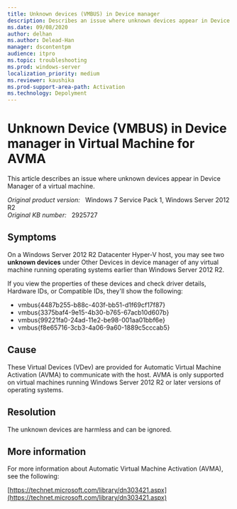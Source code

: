 ```yaml
---
title: Unknown devices (VMBUS) in Device manager
description: Describes an issue where unknown devices appear in Device Manager of a virtual machine.
ms.date: 09/08/2020
author: delhan
ms.author: Delead-Han
manager: dscontentpm
audience: itpro
ms.topic: troubleshooting
ms.prod: windows-server
localization_priority: medium
ms.reviewer: kaushika
ms.prod-support-area-path: Activation
ms.technology: Depolyment
---
```

# Unknown Device (VMBUS) in Device manager in Virtual Machine for AVMA

This article describes an issue where unknown devices appear in Device Manager of a virtual machine.

_Original product version:_ &nbsp; Windows 7 Service Pack 1, Windows Server 2012 R2  
_Original KB number:_ &nbsp; 2925727

## Symptoms

On a Windows Server 2012 R2 Datacenter Hyper-V host, you may see two **unknown devices** under Other Devices in device manager of any virtual machine running operating systems earlier than Windows Server 2012 R2.

If you view the properties of these devices and check driver details, Hardware IDs, or Compatible IDs, they'll show the following:

- vmbus\{4487b255-b88c-403f-bb51-d1f69cf17f87}
- vmbus\{3375baf4-9e15-4b30-b765-67acb10d607b}
- vmbus\{99221fa0-24ad-11e2-be98-001aa01bbf6e}
- vmbus\{f8e65716-3cb3-4a06-9a60-1889c5cccab5}

## Cause

These Virtual Devices (VDev) are provided for Automatic Virtual Machine Activation (AVMA) to communicate with the host. AVMA is only supported on virtual machines running Windows Server 2012 R2 or later versions of operating systems.

## Resolution

The unknown devices are harmless and can be ignored.

## More information

For more information about Automatic Virtual Machine Activation (AVMA), see the following:

[https://technet.microsoft.com/library/dn303421.aspx](https://technet.microsoft.com/library/dn303421.aspx)
